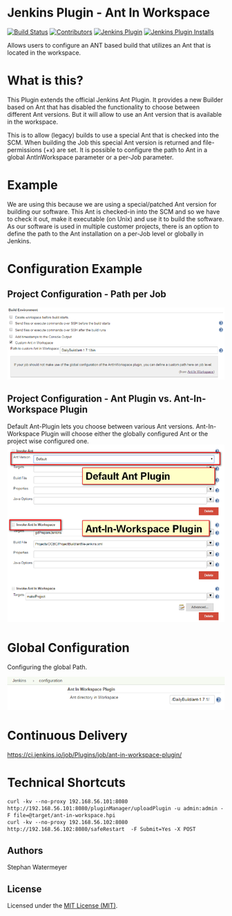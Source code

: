 # Jenkins Plugin - Ant In Workspace
[![Build Status](https://ci.jenkins.io/job/Plugins/job/ant-in-workspace-plugin/job/master/badge/icon)](https://ci.jenkins.io/job/Plugins/job/ant-in-workspace-plugin/job/master)
[![Contributors](https://img.shields.io/github/contributors/jenkinsci/ant-in-workspace-plugin.svg)](https://github.com/jenkinsci/ant-in-workspace-plugin/graphs/contributors)
[![Jenkins Plugin](https://img.shields.io/jenkins/plugin/v/ant-in-workspace.svg)](https://plugins.jenkins.io/ant-in-workspace-plugin)
[![Jenkins Plugin Installs](https://img.shields.io/jenkins/plugin/i/ant-in-workspace.svg?color=blue)](https://plugins.jenkins.io/ant-in-workspace-plugin)

Allows users to configure an ANT based build that utilizes an Ant that is located in the workspace.

# What is this?
This Plugin extends the official Jenkins Ant Plugin. It provides a new Builder based on Ant that has disabled the functionality to choose between different Ant versions. But it will allow to use an Ant version that is available in the workspace.

This is to allow (legacy) builds to use a special Ant that is checked into the SCM. When building the Job this special Ant version is returned and file-permissions (+x) are set. It is possible to configure the path to Ant in a global AntInWorkspace parameter or a per-Job parameter.

# Example
We are using this because we are using a special/patched Ant version for building our software. This Ant is checked-in into the SCM and so we have to check it out, make it executable (on Unix) and use it to build the software. As our software is used in multiple customer projects, there is an option to define the path to the Ant installation on a per-Job level or globally in Jenkins.

# Configuration Example
## Project Configuration - Path per Job
![Alt text](/src/site/resources/project_config_2.png?raw=true "Example Project Configuration")

## Project Configuration - Ant Plugin vs. Ant-In-Workspace Plugin
Default Ant-Plugin lets you choose between various Ant versions. Ant-In-Workspace Plugin will choose either the globally configured Ant or the project wise configured one.
![Alt text](/src/site/resources/project_config_1.png?raw=true "Example Project Configuration")

# Global Configuration
Configuring the global Path.

![Alt text](/src/site/resources/global_config.png?raw=true "Example Project Configuration")

# Continuous Delivery
https://ci.jenkins.io/job/Plugins/job/ant-in-workspace-plugin/

# Technical Shortcuts
```
curl -kv --no-proxy 192.168.56.101:8080 http://192.168.56.101:8080/pluginManager/uploadPlugin -u admin:admin -F file=@target/ant-in-workspace.hpi
curl -kv --no-proxy 192.168.56.102:8080 http://192.168.56.102:8080/safeRestart  -F Submit=Yes -X POST
```
## Authors
Stephan Watermeyer

## License
Licensed under the [MIT License (MIT)](https://github.com/heremaps/buildrotator-plugin/blob/master/LICENSE).

